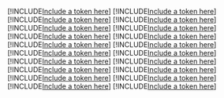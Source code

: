 [!INCLUDE[Include a token here](refs1539162094302/r1.md)]
[!INCLUDE[Include a token here](refs1539162094302/r2.md)]
[!INCLUDE[Include a token here](refs1539162094302/r3.md)]
[!INCLUDE[Include a token here](refs1539162094302/r4.md)]
[!INCLUDE[Include a token here](refs1539162094302/r5.md)]
[!INCLUDE[Include a token here](refs1539162094302/r6.md)]
[!INCLUDE[Include a token here](refs1539162094302/r7.md)]
[!INCLUDE[Include a token here](refs1539162094302/r8.md)]
[!INCLUDE[Include a token here](refs1539162094302/r9.md)]
[!INCLUDE[Include a token here](refs1539162094302/r10.md)]
[!INCLUDE[Include a token here](refs1539162094302/r11.md)]
[!INCLUDE[Include a token here](refs1539162094302/r12.md)]
[!INCLUDE[Include a token here](refs1539162094302/r13.md)]
[!INCLUDE[Include a token here](refs1539162094302/r14.md)]
[!INCLUDE[Include a token here](refs1539162094302/r15.md)]
[!INCLUDE[Include a token here](refs1539162094302/r16.md)]
[!INCLUDE[Include a token here](refs1539162094302/r17.md)]
[!INCLUDE[Include a token here](refs1539162094302/r18.md)]
[!INCLUDE[Include a token here](refs1539162094302/r19.md)]
[!INCLUDE[Include a token here](refs1539162094302/r20.md)]